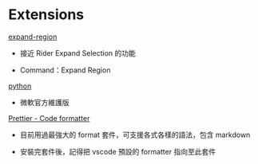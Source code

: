 # Extensions

[expand-region](https://marketplace.visualstudio.com/items?itemName=letrieu.expand-region)

- 接近 Rider Expand Selection 的功能

- Command：Expand Region

[python](https://marketplace.visualstudio.com/items?itemName=ms-python.python)

- 微軟官方維護版

[Prettier - Code formatter](https://marketplace.visualstudio.com/items?itemName=esbenp.prettier-vscode)

- 目前用過最強大的 format 套件，可支援各式各樣的語法，包含 markdown

- 安裝完套件後，記得把 vscode 預設的 formatter 指向至此套件
